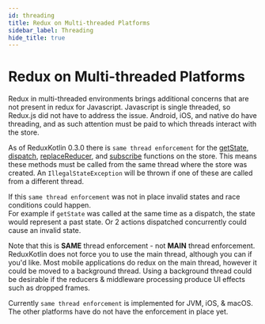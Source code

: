 ```yaml
---
id: threading
title: Redux on Multi-threaded Platforms
sidebar_label: Threading
hide_title: true
---
```


# Redux on Multi-threaded Platforms

Redux in multi-threaded environments brings additional concerns that are not present in redux
for Javascript.  Javascript is single threaded, so Redux.js did not have to address the issue.
Android, iOS, and native do have threading, and as such attention must be paid to which threads interact with the store.

As of ReduxKotlin 0.3.0 there is `same thread enforcement` for the [getState](https://www.reduxkotlin.org/api/store#getstate-_or_-state-property), [dispatch](https://www.reduxkotlin.org/api/store#dispatchaction-any-any), [replaceReducer](https://www.reduxkotlin.org/api/store#replacereducernextreducer-reducer-state-unit),
and [subscribe](https://www.reduxkotlin.org/api/store#subscribelistener-storesubscriber) functions on the store.  This means these methods must be called from the same thread where
the store was created.  An `IllegalStateException` will be thrown if one of these are called from a 
different thread.

If this `same thread enforcement` was not in place invalid states and race conditions could happen.  
For example if `getState` was called at the same time as a dispatch, the state would represent a past
state.  Or 2 actions dispatched concurrently could cause an invalid state.

Note that this is __SAME__ thread enforcement - not __MAIN__ thread enforcement.  ReduxKotlin does not
force you to use the main thread, although you can if you'd like.  Most mobile applications do redux on the main
thread, however it could be moved to a background thread.  Using a background thread could be desirable 
if the reducers & middleware processing produce UI effects such as dropped frames.


Currently `same thread enforcement` is implemented for JVM, iOS, & macOS.  The other platforms
have do not have the enforcement in place yet.
